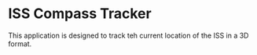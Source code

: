 # ISS Compass Tracker
 This application is designed to track teh current location of the ISS in a 3D format.
